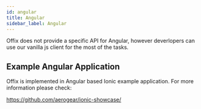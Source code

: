 ```yaml
---
id: angular
title: Angular
sidebar_label: Angular
---
```


Offix does not provide a specific API for Angular,
however deverlopers can use our vanilla js client for the most of the tasks.

## Example Angular Application

Offix is implemented in Angular based Ionic example application.
For more information please check:

https://github.com/aerogear/ionic-showcase/
